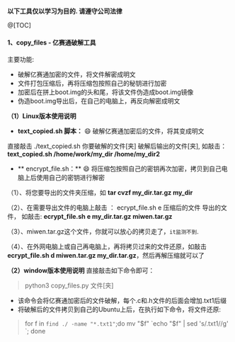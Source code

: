 **以下工具仅以学习为目的. 请遵守公司法律** 

@[TOC]

#### 1、copy_files - 亿赛通破解工具

主要功能: 
- 破解亿赛通加密的文件，将文件解密成明文
- 文件打包压缩后，再将压缩包按照自己的秘钥进行加密
- 加密后在拼上boot.img的头和尾，将该文件伪造成boot.img镜像
- 伪造boot.img导出后，在自己的电脑上，再反向解密成明文

**（1）Linux版本使用说明** 


- **text_copied.sh 脚本：** :smile: 破解亿赛通加密后的文件，将其变成明文

直接敲击 ./text_copied.sh  你要破解的文件[夹]  破解后输出的文件[夹], 如敲击：**text_copied.sh /home/work/my_dir /home/my_dir2**

- ** encrypt_file.sh：** :smile:  将压缩包按照自己的密钥再次加密，拷贝到自己电脑上后使用自己的密钥进行解密

（1）、将您要导出的文件夹压缩，如 **tar cvzf my_dir.tar.gz my_dir**

（2）、在需要导出文件的电脑上敲击 ： ecrypt_file.sh e 压缩后的文件 导出的文件， 如敲击: **ecrypt_file.sh e my_dir.tar.gz miwen.tar.gz**

（3）、miwen.tar.gz这个文件，你就可以放心的拷贝走了，```it监测不到```.

（4）、在外网电脑上或自己再电脑上，再将拷贝过来的文件还原，如敲击**ecrypt_file.sh d miwen.tar.gz my_dir.tar.gz**，然后再解压缩就可以了

**（2）window版本使用说明** 
直接敲击如下命令即可：
>python3 copy_files.py 文件[夹]

- 该命令会将亿赛通加密后的文件破解，每个.c和.h文件的后面会增加.txt1后缀
- 将破解后的文件拷贝到自己的Ubuntu上后，在执行如下命令，将文件还原:
> for f in `find ./ -name "*.txt1"`;do mv "$f" `echo "$f" | sed 's/\.txt1//g' `; done





